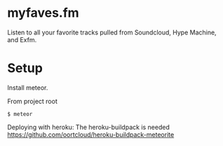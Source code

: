 myfaves.fm
==========

Listen to all your favorite tracks pulled from Soundcloud, Hype Machine, and Exfm.

Setup
==========
Install meteor.

From project root

    $ meteor

Deploying with heroku:
  The heroku-buildpack is needed
  https://github.com/oortcloud/heroku-buildpack-meteorite
